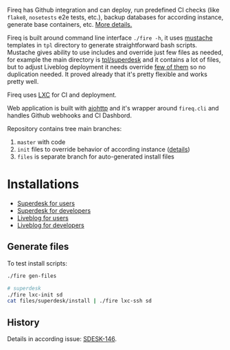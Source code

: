 Fireq has Github integration and  can deploy, run predefined CI checks (like `flake8`, `nosetests` e2e tests, etc.), backup databases for according instance, generate base containers, etc. [More details.](docs/ci.md)

Fireq is built around command line interface `./fire -h`, it uses [mustache][mustache] templates in `tpl` directory to generate straightforward bash scripts. Mustache gives ability to use includes and override just few files as needed, for example the main directory is [tpl/superdesk](https://github.com/superdesk/fireq/tree/master/tpl/superdesk) and it contains a lot of files, but to adjust Liveblog deployment it needs override [few of them](https://github.com/superdesk/fireq/tree/master/tpl/liveblog) so no duplication needed. It proved already that it's pretty flexible and works pretty well.

[mustache]: https://mustache.github.io/mustache.5.html

Fireq uses [LXC](docs/lxc.md) for CI and deployment.

Web application is built with [aiohttp](http://aiohttp.readthedocs.io) and it's wrapper around `fireq.cli` and handles Github webhooks and CI Dashbord.

Repository contains tree main branches:
1. `master` with code
2. `init` files to override behavior of according instance ([details](docs/ci.md#init))
3. `files` is separate branch for auto-generated install files

# Installations
- [Superdesk for users](https://github.com/superdesk/fireq/tree/files/superdesk)
- [Superdesk for developers](https://github.com/superdesk/fireq/tree/files/superdesk#development)
- [Liveblog for users](https://github.com/superdesk/fireq/tree/files/liveblog)
- [Liveblog for developers](https://github.com/superdesk/fireq/tree/files/liveblog#development)

## Generate files
To test install scripts:
```sh
./fire gen-files

# superdesk
./fire lxc-init sd
cat files/superdesk/install | ./fire lxc-ssh sd
```

## History
Details in according issue: [SDESK-146](https://dev.sourcefabric.org/browse/SDESK-146).
